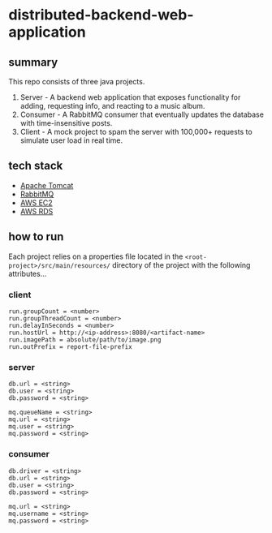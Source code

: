# distributed-backend-web-application

## summary

This repo consists of three java projects.

1. Server -  A backend web application that exposes functionality for adding, requesting info, and reacting to a music album.
2. Consumer - A RabbitMQ consumer that eventually updates the database with time-insensitive posts.
3. Client - A mock project to spam the server with 100,000+ requests to simulate user load in real time.

## tech stack

* [Apache Tomcat](https://tomcat.apache.org/)
* [RabbitMQ](https://www.rabbitmq.com/)
* [AWS EC2](https://aws.amazon.com/ec2/)
* [AWS RDS](https://aws.amazon.com/rds/)

## how to run

Each project relies on a properties file located in the `<root-project>/src/main/resources/` directory of the project with the following attributes...

### client

```
run.groupCount = <number>
run.groupThreadCount = <number>
run.delayInSeconds = <number>
run.hostUrl = http://<ip-address>:8080/<artifact-name>
run.imagePath = absolute/path/to/image.png
run.outPrefix = report-file-prefix
```

### server

```
db.url = <string>
db.user = <string>
db.password = <string>

mq.queueName = <string>
mq.url = <string>
mq.user = <string>
mq.password = <string>
```

### consumer

```
db.driver = <string>
db.url = <string>
db.user = <string>
db.password = <string>

mq.url = <string>
mq.username = <string>
mq.password = <string>
```

